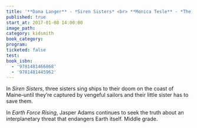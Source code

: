 ```yaml
---
title: '**Dana Langer** - *Siren Sisters* <br> **Monica Tesle** - *The Tundra Trials (Book #2 of the Bounders series)*'
published: true
start_at: 2017-01-08 14:00:00
image_path:
category: kidsmith
book_category:
program:
ticketed: false
test:
book_isbn:
  - '9781481466868'
  - '9781481445962'
---
```



In *Siren Sisters*, three sisters sing ships to their doom on the coast of Maine–until they’re captured by vengeful sailors and their little sister has to save them.

In *Earth Force Rising*, Jasper Adams continues to seek the truth about an interplanetary threat that endangers Earth itself. Middle grade.
